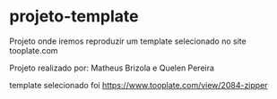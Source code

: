 # projeto-template
Projeto onde iremos reproduzir um template selecionado no site tooplate.com 

Projeto realizado por:
Matheus Brizola e Quelen Pereira

template selecionado foi https://www.tooplate.com/view/2084-zipper